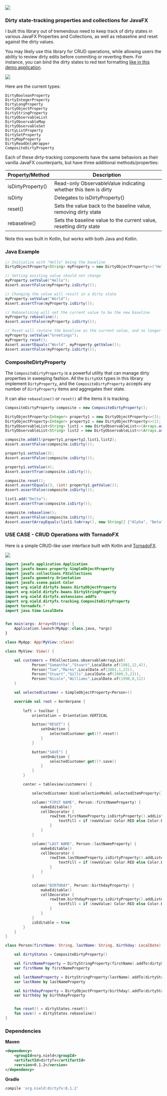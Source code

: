 ![](logo.jpg)


### Dirty state-tracking properties and collections for JavaFX

I built this library out of tremendous need to keep track of dirty states in various JavaFX Properties and Collections, as well as rebaseline and reset against the dirty values. 

You may likely use this library for CRUD operations, while allowing users the ability to review dirty edits before commiting or reverting them. For instance, you can bind the dirty states to red text formatting [like in this demo application](https://github.com/thomasnield/rxkotlinfx-tornadofx-demo). 

![](dirty_demo.gif)

Here are the current types:

```
DirtyBooleanProperty
DirtyIntegerProperty
DirtyLongProperty
DirtyObjectProperty
DirtyStringProperty
DirtyObservableList
DirtyObservableMap
DirtyObservableSet
DirtyListProperty
DirtySetProperty
DirtyMapProperty
DirtyReadOnlyWrapper
CompositeDirtyProperty
```

Each of these dirty-tracking components have the same behaviors as their vanilla JavaFX counterparts, but have three additional methods/properties:

|Property/Method|Description|
|----|----|
|isDirtyProperty()|Read-only ObservableValue indicating whether this item is dirty|
|isDirty|Delegates to isDirtyProperty()|
|reset()|Sets the value back to the baseline value, removing dirty state|
|rebaseline()|Sets the baseline value to the current value, resetting dirty state|

Note this was built in Kotlin, but works with both Java and Kotlin.


### Java Example

```java
// Initialize with "Hello" being the baseline
DirtyObjectProperty<String> myProperty = new DirtyObjectProperty<>("Hello");

// Setting existing value should not change
myProperty.setValue("Hello");
Assert.assertFalse(myProperty.isDirty());

// Changing the value will result in a dirty state
myProperty.setValue("World");
Assert.assertTrue(myProperty.isDirty());

// Rebaselining will set the current value to be the new baseline
myProperty.rebaseline();
Assert.assertFalse(myProperty.isDirty());

// Reset will restore the baseline as the current value, and no longer be dirty
myProperty.setValue("Greetings");
myProperty.reset();
Assert.assertEquals("World", myProperty.getValue());
Assert.assertFalse(myProperty.isDirty());
```

### CompositeDirtyProperty

The `CompositeDirtyProperty` is a powerful utility that can manage dirty properties in sweeping fashion. All the `DirtyXXX` types in this library implement `DirtyProperty`, and the `CompositeDirtyProperty` accepts any number of `DirtyProperty` items and aggregates their state.

It can also `rebaseline()` or `reset()` all the items it is tracking.

```java
CompositeDirtyProperty composite = new CompositeDirtyProperty();

DirtyObjectProperty<Integer> property1 = new DirtyObjectProperty<>(3);
DirtyObjectProperty<Integer> property2 = new DirtyObjectProperty<>(2);
DirtyObservableList<String> list1 = new DirtyObservableList<>(Arrays.asList("Alpha","Beta","Gamma"));
DirtyObservableList<String> list2 = new DirtyObservableList<>(Arrays.asList("Zeta","Theta","Eta"));

composite.addAll(property1,property2,list1,list2);
Assert.assertFalse(composite.isDirty());

property1.setValue(3);
Assert.assertFalse(composite.isDirty());

property1.setValue(4);
Assert.assertTrue(composite.isDirty());

composite.reset();
Assert.assertEquals(3, (int) property1.getValue());
Assert.assertFalse(composite.isDirty());

list1.add("Delta");
Assert.assertTrue(composite.isDirty());

composite.rebaseline();
Assert.assertFalse(composite.isDirty());
Assert.assertArrayEquals(list1.toArray(), new String[] {"Alpha", "Beta", "Gamma", "Delta"});
```


### USE CASE - CRUD Operations with TornadoFX

Here is a simple CRUD-like user interface built with Kotlin and [TornadoFX](https://github.com/edvin/tornadofx). 

![](dirty_demo.gif)

```kotlin 
import javafx.application.Application
import javafx.beans.property.SimpleObjectProperty
import javafx.collections.FXCollections
import javafx.geometry.Orientation
import javafx.scene.paint.Color
import org.nield.dirtyfx.beans.DirtyObjectProperty
import org.nield.dirtyfx.beans.DirtyStringProperty
import org.nield.dirtyfx.extensions.addTo
import org.nield.dirtyfx.tracking.CompositeDirtyProperty
import tornadofx.*
import java.time.LocalDate


fun main(args: Array<String>) {
    Application.launch(MyApp::class.java, *args)
}

class MyApp: App(MyView::class)

class MyView: View() {

    val customers = FXCollections.observableArrayList(
            Person("Samantha","Stuart",LocalDate.of(1981,12,4)),
            Person("Tom","Marks",LocalDate.of(2001,1,23)),
            Person("Stuart","Gills",LocalDate.of(1989,5,23)),
            Person("Nicole","Williams",LocalDate.of(1998,8,11))
    )

    val selectedCustomer = SimpleObjectProperty<Person>()

    override val root = borderpane {
        
        left = toolbar {
            orientation = Orientation.VERTICAL

            button("RESET") {
                setOnAction {
                    selectedCustomer.get()?.reset()
                }
            }

            button("SAVE") {
                setOnAction {
                    selectedCustomer.get()?.save()
                }
            }
        }

        center = tableview(customers) {

            selectedCustomer.bind(selectionModel.selectedItemProperty())

            column("FIRST NAME", Person::firstNameProperty) {
                makeEditable()
                cellDecorator {
                    rowItem.firstNameProperty.isDirtyProperty().addListener { o, oldValue, newValue ->
                        textFill = if (newValue) Color.RED else Color.BLACK
                    }
                }
            }

            column("LAST NAME", Person::lastNameProperty) {
                makeEditable()
                cellDecorator {
                    rowItem.lastNameProperty.isDirtyProperty().addListener { o, oldValue, newValue ->
                        textFill = if (newValue) Color.RED else Color.BLACK
                    }
                }
            }

            column("BIRTHDAY", Person::birthdayProperty) {
                makeEditable()
                cellDecorator {
                    rowItem.birthdayProperty.isDirtyProperty().addListener { o, oldValue, newValue ->
                        textFill = if (newValue) Color.RED else Color.BLACK
                    }
                }
            }
            isEditable = true
        }
    }
}

class Person(firstName: String, lastName: String, birthday: LocalDate) {

    val dirtyStates = CompositeDirtyProperty()

    val firstNameProperty = DirtyStringProperty(firstName).addTo(dirtyStates)
    var firstName by firstNameProperty

    val lastNameProperty = DirtyStringProperty(lastName).addTo(dirtyStates)
    var lastName by lastNameProperty

    val birthdayProperty = DirtyObjectProperty(birthday).addTo(dirtyStates)
    var birthday by birthdayProperty


    fun reset() = dirtyStates.reset()
    fun save() = dirtyStates.rebaseline()
}
```

### Dependencies

**Maven**

```xml 
<dependency>
    <groupId>org.nield</groupId>
    <artifactId>dirtyfx</artifactId>
    <version>0.1.2</version>
</dependency>
```

**Gradle**

```groovy
compile 'org.nield:dirtyfx:0.1.2'
```
